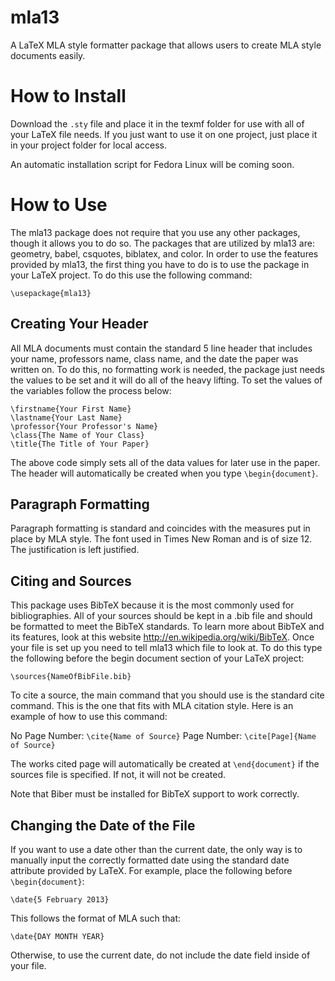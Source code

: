 mla13
=====

A LaTeX MLA style formatter package that allows users to create MLA style documents easily.

# How to Install #

Download the `.sty` file and place it in the texmf folder for use with all of your LaTeX file needs. If you just want to use it on one project, just place it in your project folder for local access.

An automatic installation script for Fedora Linux will be coming soon.

# How to Use #

The mla13 package does not require that you use any other packages, though it allows you to do so. The
packages that are utilized by mla13 are: geometry, babel, csquotes, biblatex, and color. In order to use the
features provided by mla13, the first thing you have to do is to use the package in your LaTeX project. To do
this use the following command:
    
    \usepackage{mla13}

## Creating Your Header ##

All MLA documents must contain the standard 5 line header that includes your name, professors name, class
name, and the date the paper was written on. To do this, no formatting work is needed, the package just
needs the values to be set and it will do all of the heavy lifting. To set the values of the variables follow the
process below:

    \firstname{Your First Name}
    \lastname{Your Last Name}
    \professor{Your Professor's Name}
    \class{The Name of Your Class}
    \title{The Title of Your Paper}

The above code simply sets all of the data values for later use in the paper. The header will automatically be created when you type `\begin{document}`.

## Paragraph Formatting ##

Paragraph formatting is standard and coincides with the measures put in place by MLA style. The font used
in Times New Roman and is of size 12. The justification is left justified.

## Citing and Sources ##

This package uses BibTeX because it is the most commonly used for bibliographies. All of your sources
should be kept in a .bib file and should be formatted to meet the BibTeX standards. To learn more about
BibTeX and its features, look at this website http://en.wikipedia.org/wiki/BibTeX. Once your file is
set up you need to tell mla13 which file to look at. To do this type the following before the begin document
section of your LaTeX project:
   
    \sources{NameOfBibFile.bib}

To cite a source, the main command that you should use is the standard cite command. This is the one
that fits with MLA citation style. Here is an example of how to use this command:

No Page Number: `\cite{Name of Source}`
Page Number: `\cite[Page]{Name of Source}`

The works cited page will automatically be created at `\end{document}` if the sources file is specified.  If not, it will not be created.

Note that Biber must be installed for BibTeX support to work correctly.

## Changing the Date of the File ##

If you want to use a date other than the current date, the only way is to manually input the correctly
formatted date using the standard date attribute provided by LaTeX. For example, place the following
before `\begin{document}`:

    \date{5 February 2013}
This follows the format of MLA such that:

    \date{DAY MONTH YEAR}
Otherwise, to use the current date, do not include the date field inside of your file.

